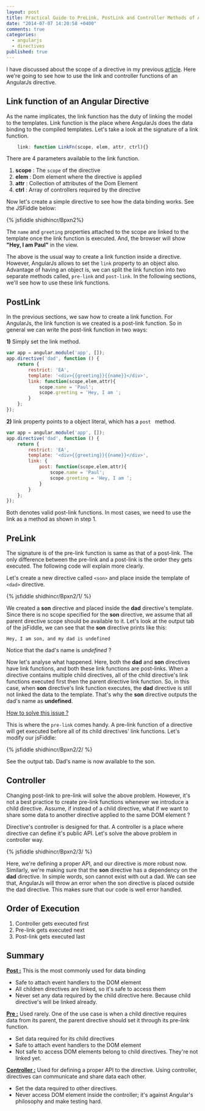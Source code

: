 ```yaml
---
layout: post
title: Practical Guide to PreLink, PostLink and Controller Methods of Angular Directives
date: "2014-07-07 14:20:58 +0400"
comments: true
categories:
  - angularjs
  - directives
published: true
---
```


I have discussed about the scope of a directive in my previous [article](http://www.undefinednull.com/2014/02/11/mastering-the-scope-of-a-directive-in-angularjs/). Here we're going to see how to use the link and controller functions of an AngularJs directive.
<!--more-->
## Link function of an Angular Directive

As the name implicates, the link function has the duty of linking the model to the templates. Link function is the place where AngularJs does the data binding to the compiled templates. Let's take a look at the signature of a link function.


```javascript
	link: function LinkFn(scope, elem, attr, ctrl){}
```
There are 4 parameters available to the link function.

1. **scope** : 	The `scope` of the directive
2. **elem** : 	Dom element where the directive is applied
3. **attr** : 	Collection of attributes of the Dom Element
4. **ctrl** : 		Array of controllers required by the directive

Now let's create a simple directive to see how the data binding works. See the JSFiddle below:

{% jsfiddle shidhincr/Bpxn2%}

The `name` and `greeting` properties attached to the scope are linked to the template once the link function is executed. And, the browser will show **"Hey, I am Paul"** in the view.

The above is the usual way to create a link function inside a directive. However, AngularJs  allows to set the `link` property to an object also. Advantage of having an object is, we can split the link function into two separate methods called, `pre-link` and `post-link`. In the following sections, we'll see how to use these link functions.

## PostLink

<!--1. Post link is same as the link function-->
<!--2. Example syntax-->

In the previous sections, we saw how to create a link function. For AngularJs, the link function is we created is a post-link function. So in general we can write the post-link function in two ways:

**1)** Simply set the link method.

```javascript
var app = angular.module('app', []);
app.directive('dad', function () {
    return {
        restrict: 'EA',
        template: '<div>{{greeting}}{{name}}</div>',
        link: function(scope,elem,attr){
            scope.name = 'Paul';
            scope.greeting = 'Hey, I am ';
        }
    };
});
```
**2)** link property points to a object literal, which has a `post ` method.

```javascript
var app = angular.module('app', []);
app.directive('dad', function () {
    return {
        restrict: 'EA',
        template: '<div>{{greeting}}{{name}}</div>',
        link: {
        	post: function(scope,elem,attr){
	            scope.name = 'Paul';
	            scope.greeting = 'Hey, I am ';
	        }
        }
    };
});
```
<div class="info">
Both denotes valid post-link functions. In most cases, we need to use the link as a method as shown in step 1.
</div>

## PreLink

<!--1. Most of the times not required-->
<!--2. We're going to see one of the use case when it's required.-->
<!--3. Create a directive <son> and add it to the <dad> directive-->
<!--4. Create data binding : scope.text = 'my dad's name is name.'-->

The signature is of the pre-link function is same as that of a post-link. The only difference between the pre-link and a post-link is the order they gets executed. The following code will explain more clearly.

Let's create a new directive called `<son>` and place inside the template of `<dad>` directive.

{% jsfiddle shidhincr/Bpxn2/1/ %}

We created a **son** directive and placed inside the **dad** directive's template. Since there is no scope specified for the **son** directive, we assume that all parent directive scope should be available to it. Let's look at the output tab of the jsFiddle, we can see that the **son** directive prints like this:

	Hey, I am son, and my dad is undefined

Notice that the dad's name is *undefined* ?

Now let's analyse what happened. Here, both the **dad** and **son** directives have link functions, and both these link functions are post-links. When a directive contains multiple child directives, all of the child directive's link functions executed first then the parent directive link function. So, in this case, when  **son** directive's link function executes, the **dad** directive is still not linked the data to the template. That's why the **son** directive outputs the dad's name as **undefined**.

<u>How to solve this issue ?</u>

This is where the `pre-link` comes handy. A pre-link function of a directive will get executed before all of its child directives' link functions. Let's modify our jsFiddle:

{% jsfiddle shidhincr/Bpxn2/2/ %}

See the output tab. Dad's name is now available to the son.

## Controller

Changing post-link to pre-link will solve the above problem. However, it's not a best practice to create pre-link functions whenever we introduce a child directive. Assume, if instead of a child directive, what if we want to share some data to another directive applied to the same DOM element ?

Directive's controller is designed for that. A controller is a place where directive can define it's public API. Let's solve the above problem in controller way.

{% jsfiddle shidhincr/Bpxn2/3/ %}

Here, we're defining a proper API, and our directive is more robust now. Similarly,  we're making sure that the **son** directive has a dependency on the **dad** directive. In simple words, son cannot exist with out a dad. We can see that, AngularJs will throw an error when the son directive is placed outside the dad directive. This makes sure that our code is well error handled.

## Order of Execution

1. Controller gets executed first
2. Pre-link gets  executed next
3. Post-link gets executed last

## Summary

<u>**Post :**</u>
This is the most commonly used for data binding

- Safe to attach event handlers to the  DOM element
- All children directives are linked, so it's safe to access them
- Never set any data required by the child directive here. Because child directive's will be linked already.

<u>**Pre :**</u>
Used rarely. One of the use case is when a child directive requires data from its parent, the parent directive should set it through its pre-link function.

- Set data required for its child directives
- Safe to attach event handlers to the DOM element
- Not safe to access DOM elements belong to child directives. They're not linked yet.

<u>**Controller :**</u>
Used for defining a proper API to the directive. Using controller, directives can communicate and share data each other.

- Set the data required to other directives.
- Never access DOM element inside the controller; it's against Angular's philosophy and make testing hard.
